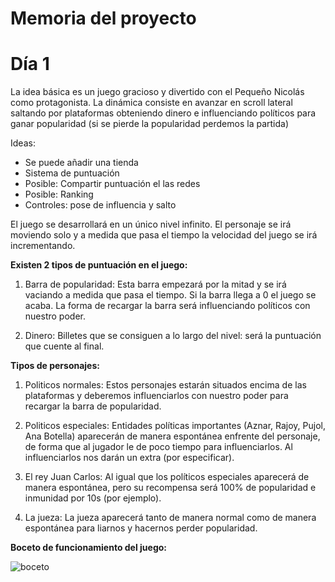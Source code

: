 Memoria del proyecto
=====================

# Día 1

La idea básica es un juego gracioso y divertido con el Pequeño Nicolás como protagonista. La dinámica consiste en avanzar en scroll lateral saltando por plataformas obteniendo dinero e influenciando políticos para ganar popularidad (si se pierde la popularidad perdemos la partida)

Ideas:

* Se puede añadir una tienda
* Sistema de puntuación
* Posible: Compartir puntuación el las redes
* Posible: Ranking
* Controles: pose de influencia y salto

El juego se desarrollará en un único nivel infinito. El personaje se irá moviendo solo y a medida que pasa el tiempo la velocidad del juego se irá incrementando.

**Existen 2 tipos de puntuación en el juego:**

1. Barra de popularidad: Esta barra empezará por la mitad y se irá vaciando a medida que pasa el tiempo. Si la barra llega a 0 el juego se acaba. La forma de recargar la barra será influenciando políticos con nuestro poder.

2. Dinero: Billetes que se consiguen a lo largo del nivel: será la puntuación que cuente al final.


**Tipos de personajes:**

1. Politicos normales: Estos personajes estarán situados encima de las plataformas y deberemos influenciarlos con nuestro poder para recargar la barra de popularidad.

2. Politicos especiales: Entidades políticas importantes (Aznar, Rajoy, Pujol, Ana Botella) aparecerán de manera espontánea enfrente del personaje, de forma que al jugador le de poco tiempo para influenciarlos. Al influenciarlos nos darán un extra (por especificar).

3. El rey Juan Carlos: Al igual que los políticos especiales aparecerá de manera espontánea, pero su recompensa será 100% de popularidad e inmunidad por 10s (por ejemplo).

4. La jueza: La jueza aparecerá tanto de manera normal como de manera espontánea para liarnos y hacernos perder popularidad.


**Boceto de funcionamiento del juego:**

![boceto](http://i.imgur.com/Vy1yAQE.jpg)
